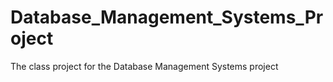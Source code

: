 # Database_Management_Systems_Project
The class project for the Database Management Systems project
